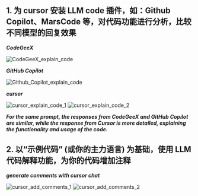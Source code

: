 ## 1. 为 cursor 安装 LLM code 插件，如：Github Copilot、MarsCode 等，对代码功能进行分析，比较不同模型的回复效果
**_CodeGeeX_**

![CodeGeeX_explain_code](img_src/CodeGeeX_explain_code.png)

**_GitHub Copilot_**

![Github_Copilot_explain_code](img_src/GithubCopilot_explain_code.png)

**_cursor_**

![cursor_explain_code_1](img_src/cursor_explain_code_1.png)
![cursor_explain_code_2](img_src/cursor_explain_code_2.png)

**_For the same prompt, the responses from CodeGeeX and GitHub Copilot are similar, while the response from Cursor is more detailed, explaining the functionality and usage of the code._**

## 2. 以“示例代码” (或你的主力语言) 为基础，使用 LLM 代码解释功能，为你的代码增加注释
**_generate comments with cursor chat_**

![cursor_add_comments_1](img_src/cursor_add_comments_1.png)
![cursor_add_comments_2](img_src/cursor_add_comments_2.png)
